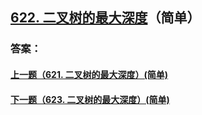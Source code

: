 ## [622. 二叉树的最大深度](https://leetcode-cn.com/problems/merge-two-sorted-lists/)（简单）





### 答案：



#### [上一题（621. 二叉树的最大深度）(简单)](https://github.com/sdwwld/leetCode/blob/master/src/main/java/com/wld/java/leetcode/leetCode0621.md)

#### [下一题（623. 二叉树的最大深度）(简单)](https://github.com/sdwwld/leetCode/blob/master/src/main/java/com/wld/java/leetcode/leetCode0623.md)